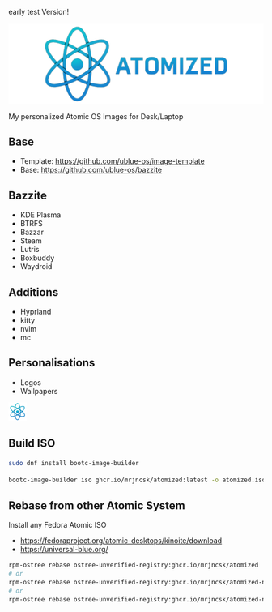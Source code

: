 early test Version!

![Banner](images/Banner.png)

My personalized Atomic OS Images for Desk/Laptop

## Base

- Template: https://github.com/ublue-os/image-template
- Base: https://github.com/ublue-os/bazzite

## Bazzite

- KDE Plasma
- BTRFS
- Bazzar
- Steam
- Lutris
- Boxbuddy
- Waydroid

## Additions

- Hyprland
- kitty
- nvim
- mc

## Personalisations

- Logos
- Wallpapers

![Logo](images/Logo.png)

## Build ISO

```bash
sudo dnf install bootc-image-builder

bootc-image-builder iso ghcr.io/mrjncsk/atomized:latest -o atomized.iso
```

## Rebase from other Atomic System

Install any Fedora Atomic ISO

- https://fedoraproject.org/atomic-desktops/kinoite/download
- https://universal-blue.org/

```bash
rpm-ostree rebase ostree-unverified-registry:ghcr.io/mrjncsk/atomized
# or
rpm-ostree rebase ostree-unverified-registry:ghcr.io/mrjncsk/atomized-nvidia
# or
rpm-ostree rebase ostree-unverified-registry:ghcr.io/mrjncsk/atomized-nvidia-open
```
